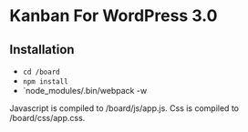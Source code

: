# Kanban For WordPress 3.0

## Installation

* `cd /board`
* `npm install`
* `node_modules/.bin/webpack -w

Javascript is compiled to /board/js/app.js.
Css is compiled to /board/css/app.css.
